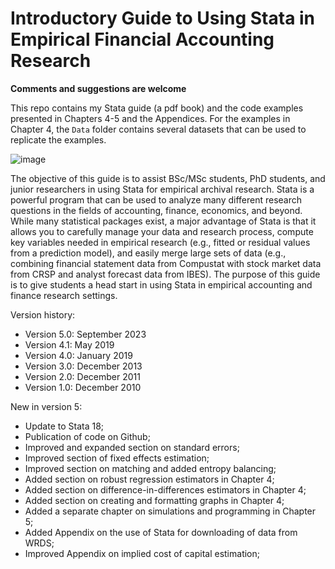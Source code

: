 # Introductory Guide to Using Stata in Empirical Financial Accounting Research

**Comments and suggestions are welcome**

This repo contains my Stata guide (a pdf book) and the code examples presented in Chapters 4-5 and the Appendices. For the examples in Chapter 4, the `Data` folder contains several datasets that can be used to replicate the examples. 

![image](https://github.com/dveenman/stataguide/assets/65561067/36704de3-7a5f-4087-938a-d77a668b8cef)

The objective of this guide is to assist BSc/MSc students, PhD students, and junior researchers in using Stata for empirical archival research. Stata is a powerful program that can be used to analyze many different research questions in the fields of accounting, finance, economics, and beyond. While many statistical packages exist, a major advantage of Stata is that it allows you to carefully manage your data and research process, compute key variables needed in empirical research (e.g., fitted or residual values from a prediction model), and easily merge large sets of data (e.g., combining financial statement data from Compustat with stock market data from CRSP and analyst forecast data from IBES). The purpose of this guide is to give students a head start in using Stata in empirical accounting and finance research settings.

Version history:

- Version 5.0: September 2023
- Version 4.1: May 2019
- Version 4.0: January 2019
- Version 3.0: December 2013
- Version 2.0: December 2011
- Version 1.0: December 2010

New in version 5:

 - Update to Stata 18;
 - Publication of code on Github;
 - Improved and expanded section on standard errors;
 - Improved section of fixed effects estimation;
 - Improved section on matching and added entropy balancing;
 - Added section on robust regression estimators in Chapter 4;
 - Added section on difference-in-differences estimators in Chapter 4;
 - Added section on creating and formatting graphs in Chapter 4;
 - Added a separate chapter on simulations and programming in Chapter 5;
 - Added Appendix on the use of Stata for downloading of data from WRDS;
 - Improved Appendix on implied cost of capital estimation;
